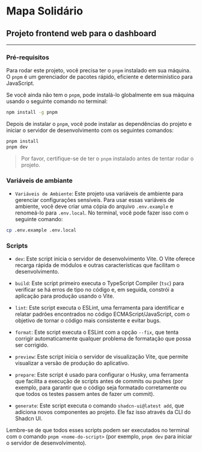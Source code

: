 # Mapa Solidário

## Projeto frontend web para o dashboard

---

### Pré-requisitos

Para rodar este projeto, você precisa ter o `pnpm` instalado em sua máquina. O `pnpm` é um gerenciador de pacotes rápido, eficiente e determinístico para JavaScript.

Se você ainda não tem o `pnpm`, pode instalá-lo globalmente em sua máquina usando o seguinte comando no terminal:

```bash
npm install -g pnpm
```

Depois de instalar o `pnpm`, você pode instalar as dependências do projeto e iniciar o servidor de desenvolvimento com os seguintes comandos:

```bash
pnpm install
pnpm dev
```

> Por favor, certifique-se de ter o `pnpm` instalado antes de tentar rodar o projeto.

### Variáveis de ambiante

- `Variáveis de Ambiente`: Este projeto usa variáveis de ambiente para gerenciar configurações sensíveis. Para usar essas variáveis de ambiente, você deve criar uma cópia do arquivo `.env.example` e renomeá-lo para `.env.local`. No terminal, você pode fazer isso com o seguinte comando:

```bash
cp .env.example .env.local
```

### Scripts

- `dev`: Este script inicia o servidor de desenvolvimento Vite. O Vite oferece recarga rápida de módulos e outras características que facilitam o desenvolvimento.

- `build`: Este script primeiro executa o TypeScript Compiler (`tsc`) para verificar se há erros de tipo no código e, em seguida, constrói a aplicação para produção usando o Vite.

- `lint`: Este script executa o ESLint, uma ferramenta para identificar e relatar padrões encontrados no código ECMAScript/JavaScript, com o objetivo de tornar o código mais consistente e evitar bugs.

- `format`: Este script executa o ESLint com a opção `--fix`, que tenta corrigir automaticamente qualquer problema de formatação que possa ser corrigido.

- `preview`: Este script inicia o servidor de visualização Vite, que permite visualizar a versão de produção do aplicativo.

- `prepare`: Este script é usado para configurar o Husky, uma ferramenta que facilita a execução de scripts antes de commits ou pushes (por exemplo, para garantir que o código seja formatado corretamente ou que todos os testes passem antes de fazer um commit).

- `generate`: Este script executa o comando `shadcn-ui@latest add`, que adiciona novos componentes ao projeto. Ele faz isso através da CLI do Shadcn UI.

Lembre-se de que todos esses scripts podem ser executados no terminal com o comando `pnpm <nome-do-script>` (por exemplo, `pnpm dev` para iniciar o servidor de desenvolvimento).
